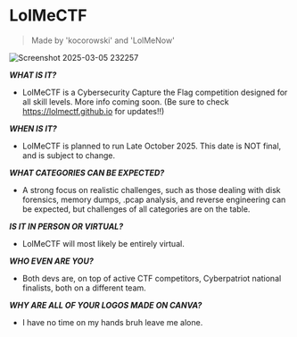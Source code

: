 # LolMeCTF
> Made by 'kocorowski' and 'LolMeNow'


![Screenshot 2025-03-05 232257](https://github.com/user-attachments/assets/f3db8c41-6eb5-4001-8a4d-f146da2d3be1)

***WHAT IS IT?***
- LolMeCTF is a Cybersecurity Capture the Flag competition designed for all skill levels. More info coming soon. (Be sure to check https://lolmectf.github.io for updates!!)

***WHEN IS IT?***
- LolMeCTF is planned to run Late October 2025. This date is NOT final, and is subject to change.

***WHAT CATEGORIES CAN BE EXPECTED?***
- A strong focus on realistic challenges, such as those dealing with disk forensics, memory dumps, .pcap analysis, and reverse engineering can be expected, but challenges of all categories are on the table.

***IS IT IN PERSON OR VIRTUAL?***
- LolMeCTF will most likely be entirely virtual.

***WHO EVEN ARE YOU?***
- Both devs are, on top of active CTF competitors, Cyberpatriot national finalists, both on a different team.

***WHY ARE ALL OF YOUR LOGOS MADE ON CANVA?***
- I have no time on my hands bruh leave me alone.
